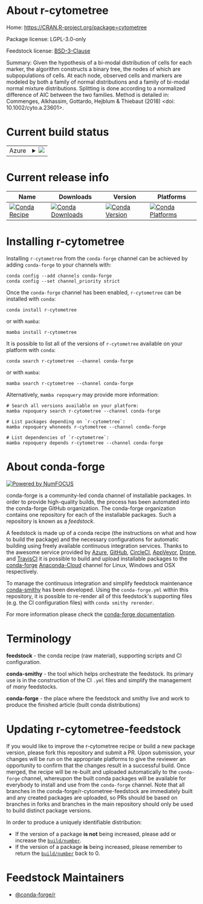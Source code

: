 About r-cytometree
==================

Home: https://CRAN.R-project.org/package=cytometree

Package license: LGPL-3.0-only

Feedstock license: [BSD-3-Clause](https://github.com/conda-forge/r-cytometree-feedstock/blob/main/LICENSE.txt)

Summary: Given the hypothesis of a bi-modal distribution of cells for each marker, the algorithm constructs a binary tree, the nodes of which are subpopulations of cells. At each node, observed cells and markers are modeled by both a family of normal distributions and a family of bi-modal normal mixture distributions. Splitting is done according to a normalized difference of AIC between the two families. Method is detailed in: Commenges, Alkhassim, Gottardo, Hejblum & Thiebaut (2018) <doi: 10.1002/cyto.a.23601>.

Current build status
====================


<table>
    
  <tr>
    <td>Azure</td>
    <td>
      <details>
        <summary>
          <a href="https://dev.azure.com/conda-forge/feedstock-builds/_build/latest?definitionId=14436&branchName=main">
            <img src="https://dev.azure.com/conda-forge/feedstock-builds/_apis/build/status/r-cytometree-feedstock?branchName=main">
          </a>
        </summary>
        <table>
          <thead><tr><th>Variant</th><th>Status</th></tr></thead>
          <tbody><tr>
              <td>linux_64_r_base4.1</td>
              <td>
                <a href="https://dev.azure.com/conda-forge/feedstock-builds/_build/latest?definitionId=14436&branchName=main">
                  <img src="https://dev.azure.com/conda-forge/feedstock-builds/_apis/build/status/r-cytometree-feedstock?branchName=main&jobName=linux&configuration=linux_64_r_base4.1" alt="variant">
                </a>
              </td>
            </tr><tr>
              <td>linux_64_r_base4.2</td>
              <td>
                <a href="https://dev.azure.com/conda-forge/feedstock-builds/_build/latest?definitionId=14436&branchName=main">
                  <img src="https://dev.azure.com/conda-forge/feedstock-builds/_apis/build/status/r-cytometree-feedstock?branchName=main&jobName=linux&configuration=linux_64_r_base4.2" alt="variant">
                </a>
              </td>
            </tr><tr>
              <td>osx_64_r_base4.1</td>
              <td>
                <a href="https://dev.azure.com/conda-forge/feedstock-builds/_build/latest?definitionId=14436&branchName=main">
                  <img src="https://dev.azure.com/conda-forge/feedstock-builds/_apis/build/status/r-cytometree-feedstock?branchName=main&jobName=osx&configuration=osx_64_r_base4.1" alt="variant">
                </a>
              </td>
            </tr><tr>
              <td>osx_64_r_base4.2</td>
              <td>
                <a href="https://dev.azure.com/conda-forge/feedstock-builds/_build/latest?definitionId=14436&branchName=main">
                  <img src="https://dev.azure.com/conda-forge/feedstock-builds/_apis/build/status/r-cytometree-feedstock?branchName=main&jobName=osx&configuration=osx_64_r_base4.2" alt="variant">
                </a>
              </td>
            </tr><tr>
              <td>win_64</td>
              <td>
                <a href="https://dev.azure.com/conda-forge/feedstock-builds/_build/latest?definitionId=14436&branchName=main">
                  <img src="https://dev.azure.com/conda-forge/feedstock-builds/_apis/build/status/r-cytometree-feedstock?branchName=main&jobName=win&configuration=win_64_" alt="variant">
                </a>
              </td>
            </tr>
          </tbody>
        </table>
      </details>
    </td>
  </tr>
</table>

Current release info
====================

| Name | Downloads | Version | Platforms |
| --- | --- | --- | --- |
| [![Conda Recipe](https://img.shields.io/badge/recipe-r--cytometree-green.svg)](https://anaconda.org/conda-forge/r-cytometree) | [![Conda Downloads](https://img.shields.io/conda/dn/conda-forge/r-cytometree.svg)](https://anaconda.org/conda-forge/r-cytometree) | [![Conda Version](https://img.shields.io/conda/vn/conda-forge/r-cytometree.svg)](https://anaconda.org/conda-forge/r-cytometree) | [![Conda Platforms](https://img.shields.io/conda/pn/conda-forge/r-cytometree.svg)](https://anaconda.org/conda-forge/r-cytometree) |

Installing r-cytometree
=======================

Installing `r-cytometree` from the `conda-forge` channel can be achieved by adding `conda-forge` to your channels with:

```
conda config --add channels conda-forge
conda config --set channel_priority strict
```

Once the `conda-forge` channel has been enabled, `r-cytometree` can be installed with `conda`:

```
conda install r-cytometree
```

or with `mamba`:

```
mamba install r-cytometree
```

It is possible to list all of the versions of `r-cytometree` available on your platform with `conda`:

```
conda search r-cytometree --channel conda-forge
```

or with `mamba`:

```
mamba search r-cytometree --channel conda-forge
```

Alternatively, `mamba repoquery` may provide more information:

```
# Search all versions available on your platform:
mamba repoquery search r-cytometree --channel conda-forge

# List packages depending on `r-cytometree`:
mamba repoquery whoneeds r-cytometree --channel conda-forge

# List dependencies of `r-cytometree`:
mamba repoquery depends r-cytometree --channel conda-forge
```


About conda-forge
=================

[![Powered by
NumFOCUS](https://img.shields.io/badge/powered%20by-NumFOCUS-orange.svg?style=flat&colorA=E1523D&colorB=007D8A)](https://numfocus.org)

conda-forge is a community-led conda channel of installable packages.
In order to provide high-quality builds, the process has been automated into the
conda-forge GitHub organization. The conda-forge organization contains one repository
for each of the installable packages. Such a repository is known as a *feedstock*.

A feedstock is made up of a conda recipe (the instructions on what and how to build
the package) and the necessary configurations for automatic building using freely
available continuous integration services. Thanks to the awesome service provided by
[Azure](https://azure.microsoft.com/en-us/services/devops/), [GitHub](https://github.com/),
[CircleCI](https://circleci.com/), [AppVeyor](https://www.appveyor.com/),
[Drone](https://cloud.drone.io/welcome), and [TravisCI](https://travis-ci.com/)
it is possible to build and upload installable packages to the
[conda-forge](https://anaconda.org/conda-forge) [Anaconda-Cloud](https://anaconda.org/)
channel for Linux, Windows and OSX respectively.

To manage the continuous integration and simplify feedstock maintenance
[conda-smithy](https://github.com/conda-forge/conda-smithy) has been developed.
Using the ``conda-forge.yml`` within this repository, it is possible to re-render all of
this feedstock's supporting files (e.g. the CI configuration files) with ``conda smithy rerender``.

For more information please check the [conda-forge documentation](https://conda-forge.org/docs/).

Terminology
===========

**feedstock** - the conda recipe (raw material), supporting scripts and CI configuration.

**conda-smithy** - the tool which helps orchestrate the feedstock.
                   Its primary use is in the construction of the CI ``.yml`` files
                   and simplify the management of *many* feedstocks.

**conda-forge** - the place where the feedstock and smithy live and work to
                  produce the finished article (built conda distributions)


Updating r-cytometree-feedstock
===============================

If you would like to improve the r-cytometree recipe or build a new
package version, please fork this repository and submit a PR. Upon submission,
your changes will be run on the appropriate platforms to give the reviewer an
opportunity to confirm that the changes result in a successful build. Once
merged, the recipe will be re-built and uploaded automatically to the
`conda-forge` channel, whereupon the built conda packages will be available for
everybody to install and use from the `conda-forge` channel.
Note that all branches in the conda-forge/r-cytometree-feedstock are
immediately built and any created packages are uploaded, so PRs should be based
on branches in forks and branches in the main repository should only be used to
build distinct package versions.

In order to produce a uniquely identifiable distribution:
 * If the version of a package **is not** being increased, please add or increase
   the [``build/number``](https://docs.conda.io/projects/conda-build/en/latest/resources/define-metadata.html#build-number-and-string).
 * If the version of a package **is** being increased, please remember to return
   the [``build/number``](https://docs.conda.io/projects/conda-build/en/latest/resources/define-metadata.html#build-number-and-string)
   back to 0.

Feedstock Maintainers
=====================

* [@conda-forge/r](https://github.com/conda-forge/r/)

